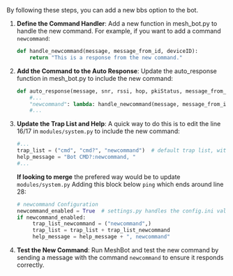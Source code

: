 By following these steps, you can add a new bbs option to the bot.

1. **Define the Command Handler**:
   Add a new function in mesh_bot.py to handle the new command. For example, if you want to add a command `newcommand`:
   ```python
   def handle_newcommand(message, message_from_id, deviceID):
       return "This is a response from the new command."
   ```
2. **Add the Command to the Auto Response**:
   Update the auto_response function in mesh_bot.py to include the new command:
   ```python
   def auto_response(message, snr, rssi, hop, pkiStatus, message_from_id, channel_number, deviceID, isDM):
       #...
       "newcommand": lambda: handle_newcommand(message, message_from_id, deviceID),
       #...
   ```
3. **Update the Trap List and Help**:
    A quick way to do this is to edit the line 16/17 in `modules/system.py` to include the new command:
    ```python
    #...
    trap_list = ("cmd", "cmd?", "newcommand")  # default trap list, with the new command added
    help_message = "Bot CMD?:newcommand, "
    #...
    ```

    **If looking to merge** the prefered way would be to update `modules/system.py` Adding this block below `ping` which ends around line 28:
    ```python
    # newcommand Configuration
    newcommand_enabled = True  # settings.py handles the config.ini values; this is a placeholder
    if newcommand_enabled:
         trap_list_newcommand = ("newcommand",)
         trap_list = trap_list + trap_list_newcommand
         help_message = help_message + ", newcommand"
    ```

5. **Test the New Command**:
   Run MeshBot and test the new command by sending a message with the command `newcommand` to ensure it responds correctly.